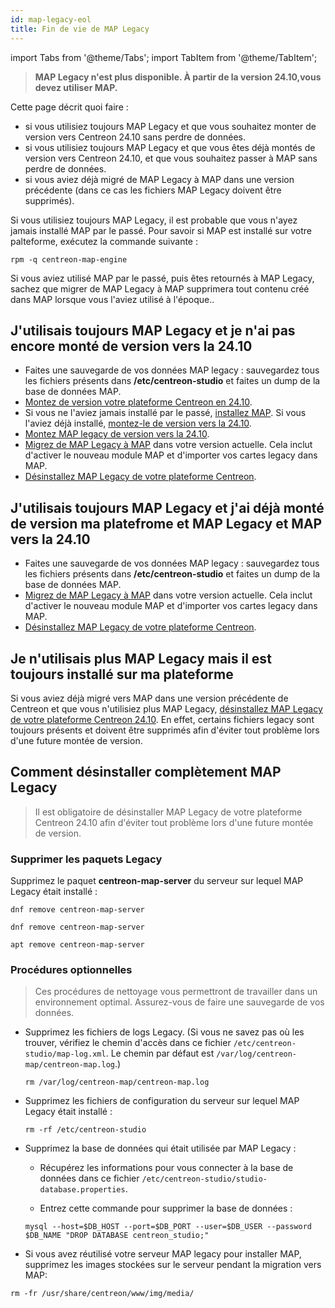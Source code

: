 ```yaml
---
id: map-legacy-eol
title: Fin de vie de MAP Legacy
---
```

import Tabs from '@theme/Tabs';
import TabItem from '@theme/TabItem';

> **MAP Legacy n'est plus disponible. À partir de la version 24.10,vous devez utiliser MAP.**

Cette page décrit quoi faire :

- si vous utilisiez toujours MAP Legacy et que vous souhaitez monter de version vers Centreon 24.10 sans perdre de données.
- si vous utilisiez toujours MAP Legacy et que vous êtes déjà montés de version vers Centreon 24.10, et que vous souhaitez passer à MAP sans perdre de données.
- si vous aviez déjà migré de MAP Legacy à MAP dans une version précédente (dans ce cas les fichiers MAP Legacy doivent être supprimés).

Si vous utilisiez toujours MAP Legacy, il est probable que vous n'ayez jamais installé MAP par le passé. Pour savoir si MAP est installé sur votre palteforme, exécutez la commande suivante :

```shell
rpm -q centreon-map-engine
```

Si vous aviez utilisé MAP par le passé, puis êtes retournés à MAP Legacy, sachez que migrer de MAP Legacy à MAP supprimera tout contenu créé dans MAP lorsque vous l'aviez utilisé à l'époque..

## J'utilisais toujours MAP Legacy et je n'ai pas encore monté de version vers la 24.10

* Faites une sauvegarde de vos données MAP legacy : sauvegardez tous les fichiers présents dans **/etc/centreon-studio** et faites un dump de la base de données MAP.
* [Montez de version votre plateforme Centreon en 24.10](../../upgrade/introduction).
* Si vous ne l'aviez jamais installé par le passé, [installez MAP](map-web-install.md). Si vous l'aviez déjà installé, [montez-le de version vers la 24.10](map-web-upgrade.md).
* [Montez MAP legacy de version vers la 24.10](upgrading-map-legacy.md).
* [Migrez de MAP Legacy à MAP](import-into-map-web.md) dans votre version actuelle. Cela inclut d'activer le nouveau module MAP et d'importer vos cartes legacy dans MAP.
* [Désinstallez MAP Legacy de votre plateforme Centreon](#how-to-fully-uninstall-map-legacy).

## J'utilisais toujours MAP Legacy et j'ai déjà monté de version ma platefrome et MAP Legacy et MAP vers la 24.10

* Faites une sauvegarde de vos données MAP legacy : sauvegardez tous les fichiers présents dans **/etc/centreon-studio** et faites un dump de la base de données MAP.
* [Migrez de MAP Legacy à MAP](import-into-map-web.md) dans votre version actuelle. Cela inclut d'activer le nouveau module MAP et d'importer vos cartes legacy dans MAP.
* [Désinstallez MAP Legacy de votre plateforme Centreon](#how-to-fully-uninstall-map-legacy).

## Je n'utilisais plus MAP Legacy mais il est toujours installé sur ma plateforme

Si vous aviez déjà migré vers MAP dans une version précédente de Centreon et que vous n'utilisiez plus MAP Legacy, [désinstallez MAP Legacy de votre plateforme Centreon 24.10](#how-to-fully-uninstall-map-legacy). En effet, certains fichiers legacy sont toujours présents et doivent être supprimés afin d'éviter tout problème lors d'une future montée de version.

## Comment désinstaller complètement MAP Legacy

> Il est obligatoire de désinstaller MAP Legacy de votre plateforme Centreon 24.10 afin d'éviter tout problème lors d'une future montée de version.

### Supprimer les paquets Legacy

Supprimez le paquet **centreon-map-server** du serveur sur lequel MAP Legacy était installé :

<Tabs groupId="sync">
<TabItem value="Alma / RHEL / Oracle Linux 8" label="Alma / RHEL / Oracle Linux 8">

```shell
dnf remove centreon-map-server
```

</TabItem>
<TabItem value="Alma / RHEL / Oracle Linux 9" label="Alma / RHEL / Oracle Linux 9">

```shell
dnf remove centreon-map-server
```

</TabItem>
<TabItem value="Debian 12" label="Debian 12">

```shell
apt remove centreon-map-server
```

</TabItem>
</Tabs>

### Procédures optionnelles

> Ces procédures de nettoyage vous permettront de travailler dans un environnement optimal. Assurez-vous de faire une sauvegarde de vos données.

- Supprimez les fichiers de logs Legacy. (Si vous ne savez pas où les trouver, vérifiez le chemin d'accès dans ce fichier `/etc/centreon-studio/map-log.xml`. Le chemin par défaut est `/var/log/centreon-map/centreon-map.log`.)

  ```shell
  rm /var/log/centreon-map/centreon-map.log
  ```

- Supprimez les fichiers de configuration du serveur sur lequel MAP Legacy était installé :
  
  ```shell
  rm -rf /etc/centreon-studio
  ```

- Supprimez la base de données qui était utilisée par MAP Legacy :
  
  - Récupérez les informations pour vous connecter à la base de données dans ce fichier `/etc/centreon-studio/studio-database.properties`.

  - Entrez cette commande pour supprimer la base de données :

  ```shell
  mysql --host=$DB_HOST --port=$DB_PORT --user=$DB_USER --password $DB_NAME "DROP DATABASE centreon_studio;"
  ```

- Si vous avez réutilisé votre serveur MAP legacy pour installer MAP, supprimez les images stockées sur le serveur pendant la migration vers MAP:

```shell
rm -fr /usr/share/centreon/www/img/media/
```
